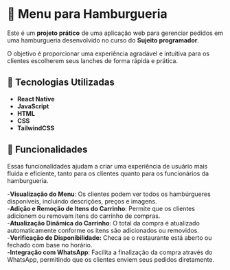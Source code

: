 # 🍔 Menu para Hamburgueria

Este é um **projeto prático** de uma aplicação web para gerenciar pedidos em uma hamburgueria desenvolvido no curso do **Sujeito programador**.

O objetivo é proporcionar uma experiência agradável e intuitiva para os clientes escolherem seus lanches de forma rápida e prática.

## 🚀 Tecnologias Utilizadas

- **React Native**
- **JavaScript**
- **HTML**
- **CSS**
- **TailwindCSS**

## 📱 Funcionalidades

Essas funcionalidades ajudam a criar uma experiência de usuário mais fluida e eficiente, tanto para os clientes quanto para os funcionários da hamburgueria.

-**Visualização do Menu**: Os clientes podem ver todos os hambúrgueres disponíveis, incluindo descrições, preços e imagens.<br>
-**Adição e Remoção de Itens do Carrinho**: Permite que os clientes adicionem ou removam itens do carrinho de compras.<br>
-**Atualização Dinâmica do Carrinho**: O total da compra é atualizado automaticamente conforme os itens são adicionados ou removidos.<br>
-**Verificação de Disponibilidade:** Checa se o restaurante está aberto ou fechado com base no horário.<br>
-**Integração com WhatsApp**: Facilita a finalização da compra através do WhatsApp, permitindo que os clientes enviem seus pedidos diretamente.<br>
